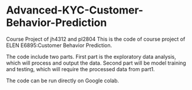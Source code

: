 # Advanced-KYC-Customer-Behavior-Prediction
Course Project of jh4312 and pl2804
This is the code of course project of ELEN E6895:Customer Behavior Prediction.

The code include two parts. First part is the exploratory data analysis, which will  process and output the data. Second part will be model training and testing, which will require the processed data from part1.

The code can be run directly on Google colab.
